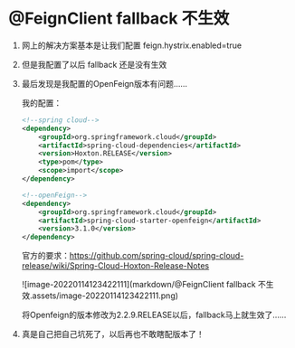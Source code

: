 # @FeignClient fallback 不生效

1.   网上的解决方案基本是让我们配置 feign.hystrix.enabled=true

2.   但是我配置了以后 fallback 还是没有生效

3.   最后发现是我配置的OpenFeign版本有问题……

     我的配置：

     ```xml
     <!--spring cloud-->
     <dependency>
         <groupId>org.springframework.cloud</groupId>
         <artifactId>spring-cloud-dependencies</artifactId>
         <version>Hoxton.RELEASE</version>
         <type>pom</type>
         <scope>import</scope>
     </dependency>
     
     <!--openFeign-->
     <dependency>
         <groupId>org.springframework.cloud</groupId>
         <artifactId>spring-cloud-starter-openfeign</artifactId>
         <version>3.1.0</version>
     </dependency>
     ```

     官方的要求：https://github.com/spring-cloud/spring-cloud-release/wiki/Spring-Cloud-Hoxton-Release-Notes

     ![image-20220114123422111](markdown/@FeignClient fallback 不生效.assets/image-20220114123422111.png)

     将Openfeign的版本修改为2.2.9.RELEASE以后，fallback马上就生效了……

4.   真是自己把自己坑死了，以后再也不敢瞎配版本了！

